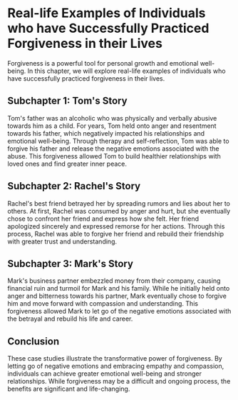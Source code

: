 # Real-life Examples of Individuals who have Successfully Practiced Forgiveness in their Lives

Forgiveness is a powerful tool for personal growth and emotional well-being. In this chapter, we will explore real-life examples of individuals who have successfully practiced forgiveness in their lives.

Subchapter 1: Tom's Story
-------------------------

Tom's father was an alcoholic who was physically and verbally abusive towards him as a child. For years, Tom held onto anger and resentment towards his father, which negatively impacted his relationships and emotional well-being. Through therapy and self-reflection, Tom was able to forgive his father and release the negative emotions associated with the abuse. This forgiveness allowed Tom to build healthier relationships with loved ones and find greater inner peace.

Subchapter 2: Rachel's Story
----------------------------

Rachel's best friend betrayed her by spreading rumors and lies about her to others. At first, Rachel was consumed by anger and hurt, but she eventually chose to confront her friend and express how she felt. Her friend apologized sincerely and expressed remorse for her actions. Through this process, Rachel was able to forgive her friend and rebuild their friendship with greater trust and understanding.

Subchapter 3: Mark's Story
--------------------------

Mark's business partner embezzled money from their company, causing financial ruin and turmoil for Mark and his family. While he initially held onto anger and bitterness towards his partner, Mark eventually chose to forgive him and move forward with compassion and understanding. This forgiveness allowed Mark to let go of the negative emotions associated with the betrayal and rebuild his life and career.

Conclusion
----------

These case studies illustrate the transformative power of forgiveness. By letting go of negative emotions and embracing empathy and compassion, individuals can achieve greater emotional well-being and stronger relationships. While forgiveness may be a difficult and ongoing process, the benefits are significant and life-changing.
